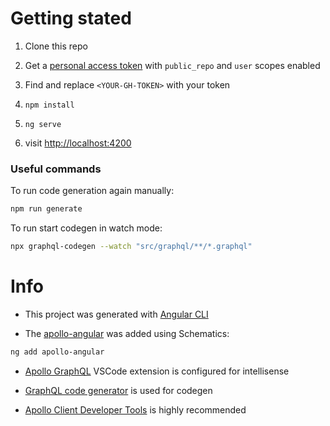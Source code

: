
# Getting stated

1. Clone this repo

2. Get a [personal access token](https://help.github.com/en/github/authenticating-to-github/creating-a-personal-access-token-for-the-command-line)
with `public_repo` and `user` scopes enabled

3. Find and replace `<YOUR-GH-TOKEN>` with your token

4. `npm install`

5. `ng serve`

6. visit <http://localhost:4200>


### Useful commands

To run code generation again manually:
```sh
npm run generate
```

To run start codegen in watch mode:
```sh
npx graphql-codegen --watch "src/graphql/**/*.graphql"
```

# Info

* This project was generated with [Angular CLI](https://github.com/angular/angular-cli)

* The [apollo-angular](https://www.apollographql.com/docs/angular/) was added using Schematics:
```sh
ng add apollo-angular
```

* [Apollo GraphQL](https://marketplace.visualstudio.com/items?itemName=apollographql.vscode-apollo) VSCode extension is configured for intellisense

* [GraphQL code generator](https://graphql-code-generator.com/) is used for codegen

* [Apollo Client Developer Tools](https://chrome.google.com/webstore/detail/apollo-client-developer-t/jdkknkkbebbapilgoeccciglkfbmbnfm) is highly recommended